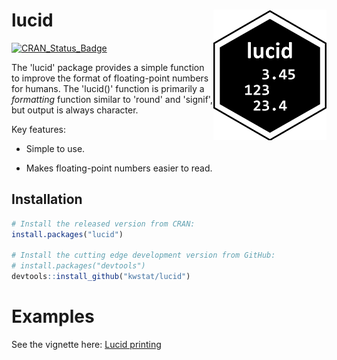 # lucid <img src="figure/lucid_logo.png" align="right" />

[![CRAN_Status_Badge](http://www.r-pkg.org/badges/version/lucid)](https://cran.r-project.org/package=lucid)

The 'lucid' package provides a simple function to improve the format of floating-point numbers for humans.
The 'lucid()' function is primarily a _formatting_ function similar to 'round' and 'signif', but output is always character.

Key features:

* Simple to use.

* Makes floating-point numbers easier to read.

## Installation

```R
# Install the released version from CRAN:
install.packages("lucid")

# Install the cutting edge development version from GitHub:
# install.packages("devtools")
devtools::install_github("kwstat/lucid")
```

# Examples

See the vignette here:
[Lucid printing](https://rawgit.com/kwstat/lucid/master/vignettes/lucid_printing.html)
